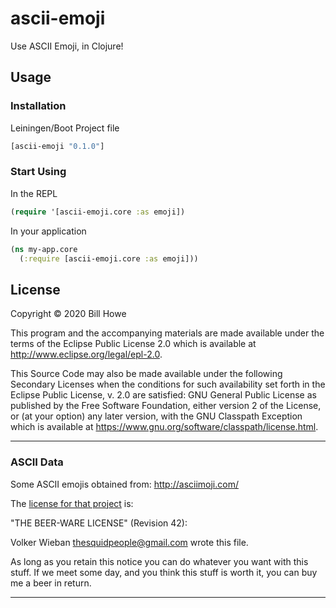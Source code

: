 # ascii-emoji

Use ASCII Emoji, in Clojure!

## Usage

### Installation

Leiningen/Boot Project file

```clojure
[ascii-emoji "0.1.0"]
```

### Start Using

In the REPL

```clojure
(require '[ascii-emoji.core :as emoji])
```

In your application

```clojure
(ns my-app.core
  (:require [ascii-emoji.core :as emoji]))
```

## License

Copyright © 2020 Bill Howe

This program and the accompanying materials are made available under the
terms of the Eclipse Public License 2.0 which is available at
<http://www.eclipse.org/legal/epl-2.0>.

This Source Code may also be made available under the following Secondary
Licenses when the conditions for such availability set forth in the Eclipse
Public License, v. 2.0 are satisfied: GNU General Public License as published by
the Free Software Foundation, either version 2 of the License, or (at your
option) any later version, with the GNU Classpath Exception which is available
at <https://www.gnu.org/software/classpath/license.html>.

---

### ASCII Data

Some ASCII emojis obtained from: <http://asciimoji.com/>

The [license for that project](https://github.com/hpcodecraft/ASCIImoji/blob/master/LICENSE) is:

"THE BEER-WARE LICENSE" (Revision 42):

Volker Wieban <thesquidpeople@gmail.com> wrote this file.

As long as you retain this notice you can do whatever you want
with this stuff. If we meet some day, and you think this stuff is worth it,
you can buy me a beer in return.

---
